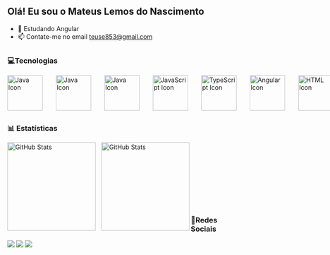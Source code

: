## Olá! Eu sou o Mateus Lemos do Nascimento

- 🌱 Estudando Angular
- 📫 Contate-me no email teuse853@gmail.com

##

### 💻Tecnologias
<div style="display: flex; align-items: center;">
    <img src="https://cdn.jsdelivr.net/gh/devicons/devicon@latest/icons/java/java-original-wordmark.svg" alt="Java Icon" width="80" height="80" style="margin-right: 30px;" />
    <img src="https://cdn.jsdelivr.net/gh/devicons/devicon@latest/icons/spring/spring-original-wordmark.svg" alt="Java Icon" width="80" height="80" style="margin-right: 30px;"/> 
    <img src="https://cdn.jsdelivr.net/gh/devicons/devicon@latest/icons/maven/maven-original.svg" alt="Java Icon" width="80" height="80" style="margin-right: 30px;" />    
    <img src="https://cdn.jsdelivr.net/gh/devicons/devicon@latest/icons/javascript/javascript-original.svg" alt="JavaScript Icon" width="80" height="80" style="margin-right: 30px;"/>
    <img src="https://cdn.jsdelivr.net/gh/devicons/devicon@latest/icons/typescript/typescript-original.svg" alt="TypeScript Icon" width="80" height="80" style="margin-right: 30px;"/>   
    <img src="https://cdn.jsdelivr.net/gh/devicons/devicon@latest/icons/angularjs/angularjs-plain.svg" alt="Angular Icon" width="80" height="80" style="margin-right: 30px;"/>     
    <img src="https://cdn.jsdelivr.net/gh/devicons/devicon@latest/icons/html5/html5-original-wordmark.svg" alt="HTML Icon" width="80" height="80" style="margin-right: 30px;"/> 
    <img src="https://cdn.jsdelivr.net/gh/devicons/devicon@latest/icons/css3/css3-original-wordmark.svg" alt="CSS Icon" width="80" height="80" style="margin-right: 30px;"/>   
    <img src="https://cdn.jsdelivr.net/gh/devicons/devicon@latest/icons/mysql/mysql-original-wordmark.svg" alt="MySql Icon" width="80" height="80" style="margin-right: 30px;"/>
    <img src="https://cdn.jsdelivr.net/gh/devicons/devicon@latest/icons/docker/docker-plain-wordmark.svg" alt="Docker Icon" width="80" height="80" style="margin-right: 30px;"/>
        
    
</div>
  
  

##

### 📊 Estatísticas

<p>
  <img 
    align="left" 
    alt="GitHub Stats" 
    height="200" 
    style="padding-right: 10px;" 
    src="https://github-readme-stats.vercel.app/api?username=lemosdevv&show_icons=true&theme=tokyonight&include_all_commits=true&locale=pt-br" 
  />

<img 
      align="left" 
      alt="GitHub Stats" 
      height="200" 
      src="https://github-readme-stats.vercel.app/api/top-langs/?username=lemosdevv&theme=tokyonight&layout=compact&custom_title=Tecnologias&langs_count=9" 
  />

</p>

 <br><br>
 <br><br>
 <br><br>
 <br><br>


 ##

 ### 📲Redes Sociais
 
<div> 
  <a href="https://instagram.com/_lemoszx" target="_blank"><img src="https://img.shields.io/badge/-Instagram-%23E4405F?style=for-the-badge&logo=instagram&logoColor=white" target="_blank"></a>
  <a href = "mailto:teusse853@gmail.com"><img src="https://img.shields.io/badge/-Gmail-%23333?style=for-the-badge&logo=gmail&logoColor=white" target="_blank"></a>
  <a href="www.linkedin.com/in/mateus-lemos-do-nascimento-a7b616221" target="_blank"><img src="https://img.shields.io/badge/-LinkedIn-%230077B5?style=for-the-badge&logo=linkedin&logoColor=white" target="_blank"></a> 
  
</div>
